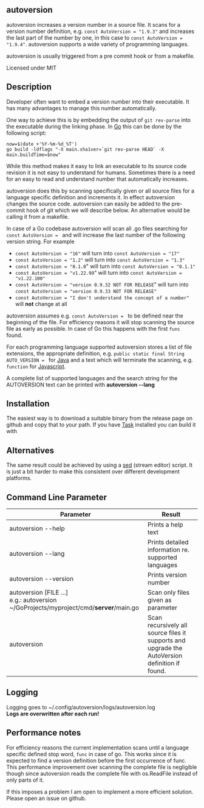 
autoversion
-----------
autoversion increases a version number in a source file. It scans for a version number definition, e.g. `const AutoVersion = "1.9.3"` and increases the last part of the number by one, in this case to `const AutoVersion = "1.9.4"`. autoversion supports a wide variety of programming languages. 

autoversion is usually triggered from a pre commit hook or from a makefile. 

Licensed under MIT

## Description

Developer often want to embed a version number into their executable. It has many advantages to
manage this number automatically. 

One way to achieve this is by embedding the output of `git rev-parse` into the executable during
the linking phase. In [Go](https://go.dev/) this can be done by the following script:

```
now=$(date +'%Y-%m-%d_%T')
go build -ldflags "-X main.sha1ver=`git rev-parse HEAD` -X main.buildTime=$now"
```
While this method makes it easy to link an executable to its source code revision it is not 
easy to understand for humans. Sometimes there is a need for an easy to read and understand number 
that automatically increases.

autoversion does this by scanning specifically given or all source files for a language specific definition and increments
it. In effect autoversion changes the source code. autoversion can easily be added to the pre-commit 
hook of git which we will describe below. An alternative would be calling it from a makefile. 

In case of a Go codebase autoversion will scan all .go files searching for `const AutoVersion = ` and will
increase the last number of the following version string. For example 
- `const AutoVersion = "16"` will turn into `const AutoVersion = "17"`
- `const AutoVersion = "1.2"` will turn into `const AutoVersion = "1.3"`
- `const AutoVersion = "0.1.0`" will turn into `const AutoVersion = "0.1.1"` 
- `const AutoVersion = "v1.22.99`" will turn into `const AutoVersion = "v1.22.100"`
- `const AutoVersion = "version 0.9.32 NOT FOR RELEASE`" will turn into `const AutoVersion = "version 0.9.33 NOT FOR RELEASE"`
- `const AutoVersion = "I don't understand the concept of a number"` will **not** change at all

autoversion assumes e.g. `const AutoVersion = ` to be defined near the beginning of the file. For 
efficiency reasons it will stop scanning the source file as early as possible. In case of Go this
happens with the first `func` found. 

For each programming language supported autoversion stores a
list of file extensions, the appropriate definition, e.g. `public static final String AUTO_VERSION = ` 
for [Java](https://www.java.com/) and a text which will terminate the scanning, e.g. `function` for 
[Javascript](https://www.ecma-international.org/publications-and-standards/standards/ecma-262/).

A complete list of supported languages and the search string for the AUTOVERSION text can be printed
with **autoversion --lang**

## Installation

The easiest way is to download a suitable binary from the release page on github and copy that to your 
path. If you have [Task](https://taskfile.dev/) installed you can build it with 

## Alternatives

The same result could be achieved by using a [sed](https://www.gnu.org/software/sed/) (stream editor) script. It is just a bit harder to make this consistent over different development platforms.   


## Command Line Parameter

| Parameter                                                                                 | Result                                                                                         |
|-------------------------------------------------------------------------------------------|------------------------------------------------------------------------------------------------|
| autoversion --help                                                                        | Prints a help text                                                                             |
| autoversion --lang                                                                   | Prints detailed information re. supported languages                                            |
| autoversion --version                                                                     | Prints version number                                                                          |
| autoversion [FILE ...]<br>e.g.: autoversion ~/GoProjects/myproject/cmd/**server**/main.go | Scan only files given as parameter                                                             |
| autoversion| Scan recursively all source files it supports and upgrade the AutoVersion definition if found. |

## Logging

Logging goes to ~/.config/autoversion/logs/autoversion.log<br> 
**Logs are overwritten after each run!**

## Performance notes

For efficiency reasons the current implementation scans until a language specific defined stop word, `func` in 
case of go. This works since it is expected to find a version definition before the first occurrence of func. 
This performance improvement over scanning the complete file is negligible though since autoversion reads the complete file 
with os.ReadFile instead of only parts of it.

If this imposes a problem I am open to implement a more efficient solution. Please open an issue on github.